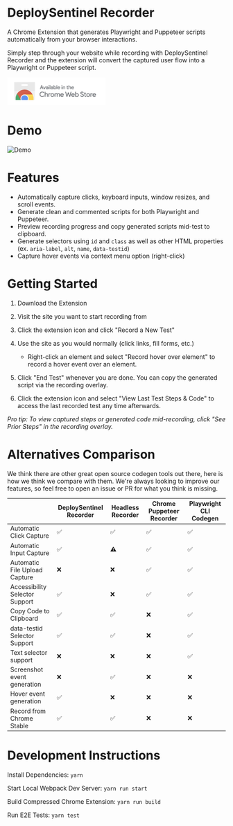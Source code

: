# DeploySentinel Recorder

A Chrome Extension that generates Playwright and Puppeteer scripts automatically
from your browser interactions.

Simply step through your website while recording with DeploySentinel Recorder
and the extension will convert the captured user flow into a Playwright or
Puppeteer script.

[![Chrome Store Icon](assets/ChromeStoreIcon.png)](https://chrome.google.com/webstore/detail/deploysentinel-recorder/geggbdbnidkhbnbjoganapfhkpgkndfo)

# Demo

![Demo](assets/demo.gif)

# Features

- Automatically capture clicks, keyboard inputs, window resizes, and scroll
  events.
- Generate clean and commented scripts for both Playwright and Puppeteer.
- Preview recording progress and copy generated scripts mid-test to clipboard.
- Generate selectors using `id` and `class` as well as other HTML properties
  (ex. `aria-label`, `alt`, `name`, `data-testid`)
- Capture hover events via context menu option (right-click)

# Getting Started

1. Download the Extension
2. Visit the site you want to start recording from
3. Click the extension icon and click "Record a New Test"
4. Use the site as you would normally (click links, fill forms, etc.)

   - Right-click an element and select "Record hover over element" to record a
     hover event over an element.

5. Click "End Test" whenever you are done. You can copy the generated script via
   the recording overlay.
6. Click the extension icon and select "View Last Test Steps & Code" to access
   the last recorded test any time afterwards.

_Pro tip: To view captured steps or generated code mid-recording, click "See
Prior Steps" in the recording overlay._

# Alternatives Comparison

We think there are other great open source codegen tools out there, here is how
we think we compare with them. We're always looking to improve our features, so
feel free to open an issue or PR for what you think is missing.

|                                | DeploySentinel Recorder | Headless Recorder | Chrome Puppeteer Recorder | Playwright CLI Codegen |
| ------------------------------ | ----------------------- | ----------------- | ------------------------- | ---------------------- |
| Automatic Click Capture        | ✅                      | ✅                | ✅                        | ✅                     |
| Automatic Input Capture        | ✅                      | ⚠                 | ✅                        | ✅                     |
| Automatic File Upload Capture  | ❌                      | ❌                | ✅                        | ✅                     |
| Accessibility Selector Support | ✅                      | ❌                | ✅                        | ✅                     |
| Copy Code to Clipboard         | ✅                      | ✅                | ❌                        | ✅                     |
| data-testid Selector Support   | ✅                      | ✅                | ❌                        | ✅                     |
| Text selector support          | ❌                      | ❌                | ❌                        | ✅                     |
| Screenshot event generation    | ❌                      | ✅                | ❌                        | ❌                     |
| Hover event generation         | ✅                      | ❌                | ❌                        | ❌                     |
| Record from Chrome Stable      | ✅                      | ✅                | ❌                        | ❌                     |

# Development Instructions

Install Dependencies: `yarn`

Start Local Webpack Dev Server: `yarn run start`

Build Compressed Chrome Extension: `yarn run build`

Run E2E Tests: `yarn test`

